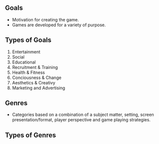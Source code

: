 ## Goals
- Motivation for creating the game.
- Games are developed for a variety of purpose.

## Types of Goals
1. Entertainment
2. Social
3. Educational
4. Recruitment & Training
5. Health & Fitness
6. Conciousness & Change
7. Aesthetics & Creativy
8. Marketing and Advertising

## Genres
- Categories based on a combination of a subject matter, setting, screen presentation/format, player perspective and game playing strategies.

## Types of Genres

